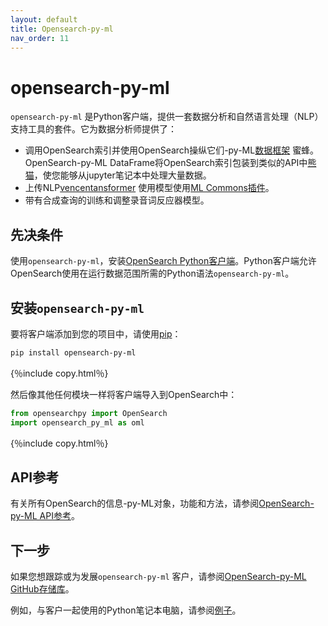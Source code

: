 ```yaml
---
layout: default
title: Opensearch-py-ml
nav_order: 11
---
```


# opensearch-py-ml

`opensearch-py-ml` 是Python客户端，提供一套数据分析和自然语言处理（NLP）支持工具的套件。它为数据分析师提供了：

- 调用OpenSearch索引并使用OpenSearch操纵它们-py-ML[数据框架](https://opensearch-project.github.io/opensearch-py-ml/reference/dataframe.html) 蜜蜂。OpenSearch-py-ML DataFrame将OpenSearch索引包装到类似的API中[熊猫](https://pandas.pydata.org/)，使您能够从jupyter笔记本中处理大量数据。
- 上传NLP[vencentansformer](https://www.sbert.net/) 使用模型使用[ML Commons插件]({{site.url}}{{site.baseurl}}/ml-commons-plugin/index/)。
- 带有合成查询的训练和调整录音词反应器模型。

## 先决条件

使用`opensearch-py-ml`，安装[OpenSearch Python客户端]({{site.url}}{{site.baseurl}}/clients/python-low-level#setup)。Python客户端允许OpenSearch使用在运行数据范围所需的Python语法`opensearch-py-ml`。

## 安装`opensearch-py-ml`

要将客户端添加到您的项目中，请使用[pip](https://pip.pypa.io/)：

```bash
pip install opensearch-py-ml
```
{％include copy.html％}

然后像其他任何模块一样将客户端导入到OpenSearch中：

```python
from opensearchpy import OpenSearch
import opensearch_py_ml as oml
```
{％include copy.html％}

## API参考

有关所有OpenSearch的信息-py-ML对象，功能和方法，请参阅[OpenSearch-py-ML API参考](https://opensearch-project.github.io/opensearch-py-ml/reference/index.html)。

## 下一步

如果您想跟踪或为发展`opensearch-py-ml` 客户，请参阅[OpenSearch-py-ML GitHub存储库](https://github.com/opensearch-project/opensearch-py-ml)。

例如，与客户一起使用的Python笔记本电脑，请参阅[例子](https://opensearch-project.github.io/opensearch-py-ml/examples/index.html)。

